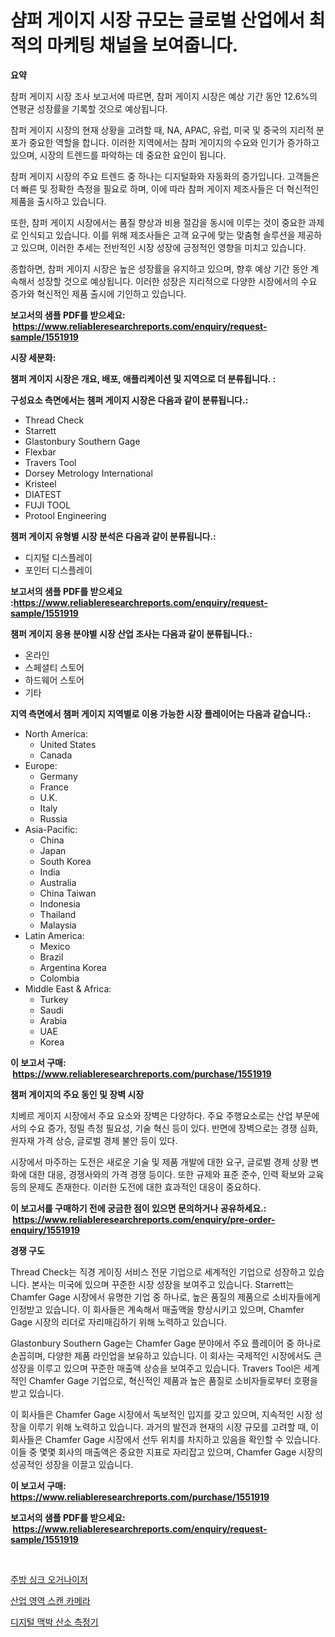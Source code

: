 <p><h1>샴퍼 게이지 시장 규모는 글로벌 산업에서 최적의 마케팅 채널을 보여줍니다.</h1></p><p><strong>요약</strong></p>
<p><p>참퍼 게이지 시장 조사 보고서에 따르면, 참퍼 게이지 시장은 예상 기간 동안 12.6%의 연평균 성장률을 기록할 것으로 예상됩니다.</p><p>참퍼 게이지 시장의 현재 상황을 고려할 때, NA, APAC, 유럽, 미국 및 중국의 지리적 분포가 중요한 역할을 합니다. 이러한 지역에서는 참퍼 게이지의 수요와 인기가 증가하고 있으며, 시장의 트렌드를 파악하는 데 중요한 요인이 됩니다.</p><p>참퍼 게이지 시장의 주요 트렌드 중 하나는 디지털화와 자동화의 증가입니다. 고객들은 더 빠른 및 정확한 측정을 필요로 하며, 이에 따라 참퍼 게이지 제조사들은 더 혁신적인 제품을 출시하고 있습니다.</p><p>또한, 참퍼 게이지 시장에서는 품질 향상과 비용 절감을 동시에 이루는 것이 중요한 과제로 인식되고 있습니다. 이를 위해 제조사들은 고객 요구에 맞는 맞춤형 솔루션을 제공하고 있으며, 이러한 추세는 전반적인 시장 성장에 긍정적인 영향을 미치고 있습니다.</p><p>종합하면, 참퍼 게이지 시장은 높은 성장률을 유지하고 있으며, 향후 예상 기간 동안 계속해서 성장할 것으로 예상됩니다. 이러한 성장은 지리적으로 다양한 시장에서의 수요 증가와 혁신적인 제품 출시에 기인하고 있습니다.</p></p>
<p><strong>보고서의 샘플 PDF를 받으세요: &nbsp;<a href="https://www.reliableresearchreports.com/enquiry/request-sample/1551919">https://www.reliableresearchreports.com/enquiry/request-sample/1551919</a></strong></p>
<p><strong>시장 세분화:</strong></p>
<p><strong> 챔퍼 게이지 시장은 개요, 배포, 애플리케이션 및 지역으로 더 분류됩니다. :</strong></p>
<p><strong>구성요소 측면에서는 챔퍼 게이지 시장은 다음과 같이 분류됩니다.:</strong></p>
<p><ul><li>Thread Check</li><li>Starrett</li><li>Glastonbury Southern Gage</li><li>Flexbar</li><li>Travers Tool</li><li>Dorsey Metrology International</li><li>Kristeel</li><li>DIATEST</li><li>FUJI TOOL</li><li>Protool Engineering</li></ul></p>
<p><strong> 챔퍼 게이지 유형별 시장 분석은 다음과 같이 분류됩니다.:</strong></p>
<p><ul><li>디지털 디스플레이</li><li>포인터 디스플레이</li></ul></p>
<p><strong>보고서의 샘플 PDF를 받으세요 :<a href="https://www.reliableresearchreports.com/enquiry/request-sample/1551919">https://www.reliableresearchreports.com/enquiry/request-sample/1551919</a></strong></p>
<p><strong> 챔퍼 게이지 응용 분야별 시장 산업 조사는 다음과 같이 분류됩니다.:</strong></p>
<p><ul><li>온라인</li><li>스페셜티 스토어</li><li>하드웨어 스토어</li><li>기타</li></ul></p>
<p><strong>지역 측면에서 챔퍼 게이지 지역별로 이용 가능한 시장 플레이어는 다음과 같습니다.:</strong></p>
<p><ul>
    <li>
        North America:
        <ul>
            <li>United States</li>
            <li>Canada</li>
        </ul>
    </li>
    <li>
        Europe:
        <ul>
            <li>Germany</li>
            <li>France</li>
            <li>U.K.</li>
            <li>Italy</li>
            <li>Russia</li>
        </ul>
    </li>
    <li>
        Asia-Pacific:
        <ul>
            <li>China</li>
            <li>Japan</li>
            <li>South Korea</li>
            <li>India</li>
            <li>Australia</li>
            <li>China Taiwan</li>
            <li>Indonesia</li>
            <li>Thailand</li>
            <li>Malaysia</li>
        </ul>
    </li>
    <li>
        Latin America:
        <ul>
            <li>Mexico</li>
            <li>Brazil</li>
            <li>Argentina Korea</li>
            <li>Colombia</li>
        </ul>
    </li>
    <li>
        Middle East & Africa:
        <ul>
            <li>Turkey</li>
            <li>Saudi</li>
            <li>Arabia</li>
            <li>UAE</li>
            <li>Korea</li>
        </ul>
    </li>
    </ul></p>
<p><strong>이 보고서 구매: &nbsp;<a href="https://www.reliableresearchreports.com/purchase/1551919">https://www.reliableresearchreports.com/purchase/1551919</a></strong></p>
<p><strong>챔퍼 게이지의 주요 동인 및 장벽 시장</strong></p>
<p><p>치베르 게이지 시장에서 주요 요소와 장벽은 다양하다. 주요 주행요소로는 산업 부문에서의 수요 증가, 정밀 측정 필요성, 기술 혁신 등이 있다. 반면에 장벽으로는 경쟁 심화, 원자재 가격 상승, 글로벌 경제 불안 등이 있다.</p><p>시장에서 마주하는 도전은 새로운 기술 및 제품 개발에 대한 요구, 글로벌 경제 상황 변화에 대한 대응, 경쟁사와의 가격 경쟁 등이다. 또한 규제와 표준 준수, 인력 확보와 교육 등의 문제도 존재한다. 이러한 도전에 대한 효과적인 대응이 중요하다.</p></p>
<p><strong>이 보고서를 구매하기 전에 궁금한 점이 있으면 문의하거나 공유하세요.: &nbsp;<a href="https://www.reliableresearchreports.com/enquiry/pre-order-enquiry/1551919">https://www.reliableresearchreports.com/enquiry/pre-order-enquiry/1551919</a></strong></p>
<p><strong>경쟁 구도</strong></p>
<p><p>Thread Check는 직경 게이징 서비스 전문 기업으로 세계적인 기업으로 성장하고 있습니다. 본사는 미국에 있으며 꾸준한 시장 성장을 보여주고 있습니다. Starrett는 Chamfer Gage 시장에서 유명한 기업 중 하나로, 높은 품질의 제품으로 소비자들에게 인정받고 있습니다. 이 회사들은 계속해서 매출액을 향상시키고 있으며, Chamfer Gage 시장의 리더로 자리매김하기 위해 노력하고 있습니다.</p><p>Glastonbury Southern Gage는 Chamfer Gage 분야에서 주요 플레이어 중 하나로 손꼽히며, 다양한 제품 라인업을 보유하고 있습니다. 이 회사는 국제적인 시장에서도 큰 성장을 이루고 있으며 꾸준한 매출액 상승을 보여주고 있습니다. Travers Tool은 세계적인 Chamfer Gage 기업으로, 혁신적인 제품과 높은 품질로 소비자들로부터 호평을 받고 있습니다.</p><p>이 회사들은 Chamfer Gage 시장에서 독보적인 입지를 갖고 있으며, 지속적인 시장 성장을 이루기 위해 노력하고 있습니다. 과거의 발전과 현재의 시장 규모를 고려할 때, 이 회사들은 Chamfer Gage 시장에서 선두 위치를 차지하고 있음을 확인할 수 있습니다. 이들 중 몇몇 회사의 매출액은 중요한 지표로 자리잡고 있으며, Chamfer Gage 시장의 성공적인 성장을 이끌고 있습니다.</p></p>
<p><strong>이 보고서 구매: &nbsp; <a href="https://www.reliableresearchreports.com/purchase/1551919">https://www.reliableresearchreports.com/purchase/1551919</a></strong></p>
<p><strong>보고서의 샘플 PDF를 받으세요: &nbsp;<a href="https://www.reliableresearchreports.com/enquiry/request-sample/1551919">https://www.reliableresearchreports.com/enquiry/request-sample/1551919</a></strong><strong></strong></p>
<p>&nbsp;</p>
<p><p><a href="https://github.com/xvz497517413/Market-Research-Report-List-1/blob/main/96630176991.md">주방 싱크 오거나이저</a></p><p><a href="https://github.com/fernandotryO5lson96765/Market-Research-Report-List-1/blob/main/27048266990.md">산업 영역 스캔 카메라</a></p><p><a href="https://github.com/vskv4779xr1/Market-Research-Report-List-1/blob/main/25190796992.md">디지털 맥박 산소 측정기</a></p></p>